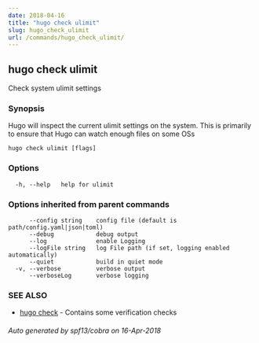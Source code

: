 ```yaml
---
date: 2018-04-16
title: "hugo check ulimit"
slug: hugo_check_ulimit
url: /commands/hugo_check_ulimit/
---
```

## hugo check ulimit

Check system ulimit settings

### Synopsis

Hugo will inspect the current ulimit settings on the system.
This is primarily to ensure that Hugo can watch enough files on some OSs

```
hugo check ulimit [flags]
```

### Options

```
  -h, --help   help for ulimit
```

### Options inherited from parent commands

```
      --config string    config file (default is path/config.yaml|json|toml)
      --debug            debug output
      --log              enable Logging
      --logFile string   log File path (if set, logging enabled automatically)
      --quiet            build in quiet mode
  -v, --verbose          verbose output
      --verboseLog       verbose logging
```

### SEE ALSO

* [hugo check](/commands/hugo_check/)	 - Contains some verification checks

###### Auto generated by spf13/cobra on 16-Apr-2018
